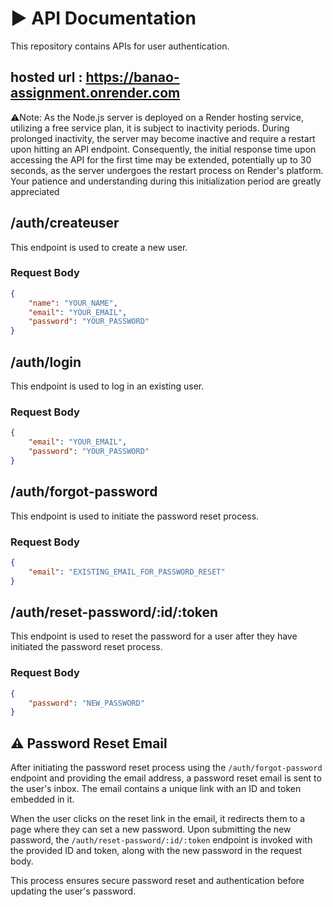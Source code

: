# ▶️ API Documentation

This repository contains APIs for user authentication.

## hosted url : https://banao-assignment.onrender.com
⚠️Note: As the Node.js server is deployed on a Render hosting service, utilizing a free service plan, it is subject to inactivity periods. During prolonged inactivity, the server may become inactive and require a restart upon hitting an API endpoint. Consequently, the initial response time upon accessing the API for the first time may be extended, potentially up to 30 seconds, as the server undergoes the restart process on Render's platform. Your patience and understanding during this initialization period are greatly appreciated

## /auth/createuser

This endpoint is used to create a new user.

### Request Body

```json
{
    "name": "YOUR_NAME",
    "email": "YOUR_EMAIL",
    "password": "YOUR_PASSWORD"
}
```````
## /auth/login

This endpoint is used to log in an existing user.

### Request Body

```json
{
    "email": "YOUR_EMAIL",
    "password": "YOUR_PASSWORD"
}
```````

## /auth/forgot-password

This endpoint is used to initiate the password reset process.

### Request Body

```json
{
    "email": "EXISTING_EMAIL_FOR_PASSWORD_RESET"
}
``````

## /auth/reset-password/:id/:token

This endpoint is used to reset the password for a user after they have initiated the password reset process.

### Request Body

```json
{
    "password": "NEW_PASSWORD"
}
```````
## ⚠️ Password Reset Email

After initiating the password reset process using the `/auth/forgot-password` endpoint and providing the email address, a password reset email is sent to the user's inbox. The email contains a unique link with an ID and token embedded in it. 

When the user clicks on the reset link in the email, it redirects them to a page where they can set a new password. Upon submitting the new password, the `/auth/reset-password/:id/:token` endpoint is invoked with the provided ID and token, along with the new password in the request body.

This process ensures secure password reset and authentication before updating the user's password.
